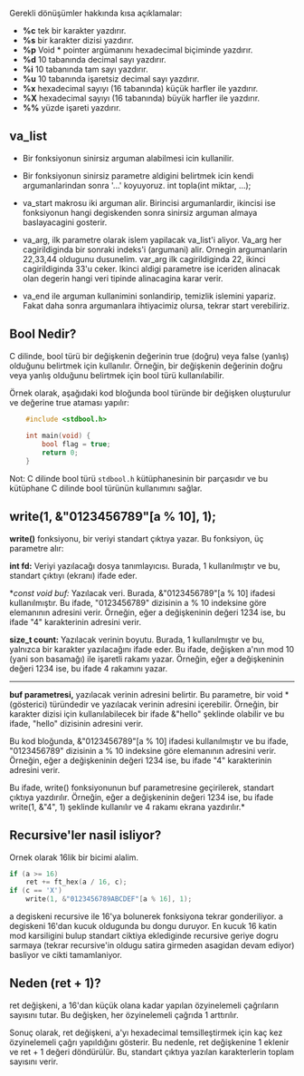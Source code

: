 Gerekli dönüşümler hakkında kısa açıklamalar:
- **%c** tek bir karakter yazdırır.
- **%s** bir karakter dizisi yazdırır.
- **%p** Void * pointer argümanını hexadecimal biçiminde yazdırır. 
- **%d** 10 tabanında decimal sayı yazdırır. 
- **%i** 10 tabanında tam sayı yazdırır.
- **%u** 10 tabanında işaretsiz decimal sayı yazdırır.
- **%x** hexadecimal sayıyı (16 tabanında) küçük harfler ile yazdırır. 
- **%X** hexadecimal sayıyı (16 tabanında) büyük harfler ile yazdırır. 
- **%%** yüzde işareti yazdırır.

## **va_list**

  

-   Bir fonksiyonun sinirsiz arguman alabilmesi icin kullanilir.
    
-   Bir fonksiyonun sinirsiz parametre aldigini belirtmek icin kendi argumanlarindan sonra '...' koyuyoruz. int topla(int miktar, ...);
    
-   va_start makrosu iki arguman alir. Birincisi argumanlardir, ikincisi ise fonksiyonun hangi degiskenden sonra sinirsiz arguman almaya baslayacagini gosterir.
    
-   va_arg, ilk parametre olarak islem yapilacak va_list'i aliyor. Va_arg her cagirildiginda bir sonraki indeks'i (argumani) alir. Ornegin argumanlarin 22,33,44 oldugunu dusunelim. var_arg ilk cagirildiginda 22, ikinci cagirildiginda 33'u ceker. Ikinci aldigi parametre ise iceriden alinacak olan degerin hangi veri tipinde alinacagina karar verir.
    
-   va_end ile arguman kullanimini sonlandirip, temizlik islemini yapariz. Fakat daha sonra argumanlara ihtiyacimiz olursa, tekrar start verebiliriz.
    
## Bool Nedir?

C dilinde, bool türü bir değişkenin değerinin true (doğru) veya false (yanlış) olduğunu belirtmek için kullanılır. Örneğin, bir değişkenin değerinin doğru veya yanlış olduğunu belirtmek için bool türü kullanılabilir.

Örnek olarak, aşağıdaki kod bloğunda bool türünde bir değişken oluşturulur ve değerine true ataması yapılır:

```c
    #include <stdbool.h>
    
    int main(void) {
        bool flag = true;
        return 0;
    }
```

 Not: C dilinde bool türü `stdbool.h` kütüphanesinin bir parçasıdır ve bu kütüphane C dilinde bool türünün kullanımını sağlar.

## write(1, &"0123456789"[a % 10], 1);

**write()** fonksiyonu, bir veriyi standart çıktıya yazar. Bu fonksiyon, üç parametre alır:

**int fd:** Veriyi yazılacağı dosya tanımlayıcısı. Burada, 1 kullanılmıştır ve bu, standart çıktıyı (ekranı) ifade eder.

**const void *buf:** Yazılacak veri. Burada, &"0123456789"[a % 10] ifadesi kullanılmıştır. Bu ifade, "0123456789" dizisinin a % 10 indeksine göre elemanının adresini verir. Örneğin, eğer a değişkeninin değeri 1234 ise, bu ifade "4" karakterinin adresini verir.

**size_t count:** Yazılacak verinin boyutu. Burada, 1 kullanılmıştır ve bu, yalnızca bir karakter yazılacağını ifade eder. Bu ifade, değişken a'nın mod 10 (yani son basamağı) ile işaretli rakamı yazar. Örneğin, eğer a değişkeninin değeri 1234 ise, bu ifade 4 rakamını yazar.

----------------

**buf parametresi,** yazılacak verinin adresini belirtir. Bu parametre, bir void * (gösterici) türündedir ve yazılacak verinin adresini içerebilir. Örneğin, bir karakter dizisi için kullanılabilecek bir ifade &"hello" şeklinde olabilir ve bu ifade, "hello" dizisinin adresini verir.

Bu kod bloğunda, &"0123456789"[a % 10] ifadesi kullanılmıştır ve bu ifade, "0123456789" dizisinin a % 10 indeksine göre elemanının adresini verir. Örneğin, eğer a değişkeninin değeri 1234 ise, bu ifade "4" karakterinin adresini verir.

Bu ifade, write() fonksiyonunun buf parametresine geçirilerek, standart çıktıya yazdırılır. Örneğin, eğer a değişkeninin değeri 1234 ise, bu ifade write(1, &"4", 1) şeklinde kullanılır ve 4 rakamı ekrana yazdırılır.*

## Recursive'ler nasil isliyor?

Ornek olarak 16lik bir bicimi alalim.

```c
if (a >= 16)
	ret += ft_hex(a / 16, c);
if (c == 'X')
	write(1, &"0123456789ABCDEF"[a % 16], 1);
```
a degiskeni recursive ile 16'ya bolunerek fonksiyona tekrar gonderiliyor. a degiskeni 16'dan kucuk oldugunda bu dongu duruyor. En kucuk 16 katin mod karsiligini bulup standart ciktiya eklediginde recursive geriye dogru sarmaya (tekrar recursive'in oldugu satira girmeden asagidan devam ediyor) basliyor ve cikti tamamlaniyor.

## Neden (ret + 1)?

ret değişkeni, a 16'dan küçük olana kadar yapılan özyinelemeli çağrıların sayısını tutar. Bu değişken, her özyinelemeli çağrıda 1 arttırılır.

Sonuç olarak, ret değişkeni, a'yı hexadecimal temsilleştirmek için kaç kez özyinelemeli çağrı yapıldığını gösterir. Bu nedenle, ret değişkenine 1 eklenir ve ret + 1 değeri döndürülür. Bu, standart çıktıya yazılan karakterlerin toplam sayısını verir.
